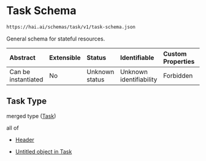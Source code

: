# Task Schema

```txt
https://hai.ai/schemas/task/v1/task-schema.json
```

General schema for stateful resources.

| Abstract            | Extensible | Status         | Identifiable            | Custom Properties | Additional Properties | Access Restrictions | Defined In                                                                        |
| :------------------ | :--------- | :------------- | :---------------------- | :---------------- | :-------------------- | :------------------ | :-------------------------------------------------------------------------------- |
| Can be instantiated | No         | Unknown status | Unknown identifiability | Forbidden         | Allowed               | none                | [task.schema.json](../../schemas/task/v1/task.schema.json "open original schema") |

## Task Type

merged type ([Task](task.md))

all of

*   [Header](task-allof-header.md "check type definition")

*   [Untitled object in Task](task-allof-1.md "check type definition")

